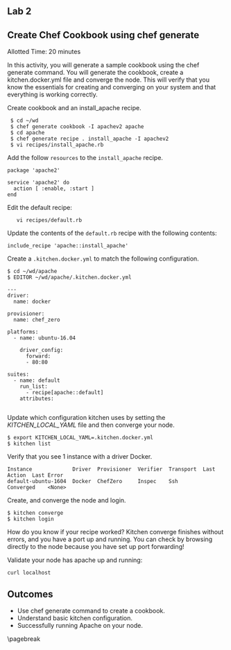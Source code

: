 ## Lab 2
## Create Chef Cookbook using chef generate
Allotted Time: 20 minutes

In this activity, you will generate a sample cookbook using the chef generate command. You will generate the cookbook, create a kitchen.docker.yml file and converge the node. This will verify that you know the essentials for creating and converging on your system and that everything is working correctly. 

Create cookbook and an install_apache recipe.

```
 $ cd ~/wd
 $ chef generate cookbook -I apachev2 apache
 $ cd apache
 $ chef generate recipe . install_apache -I apachev2
 $ vi recipes/install_apache.rb

```

Add the follow `resources` to the `install_apache` recipe.

```
package 'apache2'

service 'apache2' do
  action [ :enable, :start ]
end

```


Edit the default recipe:

```
   vi recipes/default.rb
```

Update the contents of the `default.rb` recipe with the following contents:


```
include_recipe 'apache::install_apache'

```


Create a `.kitchen.docker.yml` to match the following configuration. 

```
$ cd ~/wd/apache
$ EDITOR ~/wd/apache/.kitchen.docker.yml
```

```
---
driver:
  name: docker

provisioner:
  name: chef_zero

platforms:
  - name: ubuntu-16.04

    driver_config:
      forward:
      - 80:80

suites:
  - name: default
    run_list:
      - recipe[apache::default]
    attributes:


```

Update which configuration kitchen uses by setting the *KITCHEN_LOCAL_YAML* file and then converge your node.

```
$ export KITCHEN_LOCAL_YAML=.kitchen.docker.yml
$ kitchen list
```

Verify that you see 1 instance with a driver Docker.

```
Instance             Driver  Provisioner  Verifier  Transport  Last Action  Last Error
default-ubuntu-1604  Docker  ChefZero     Inspec    Ssh        Converged    <None>
```

Create, and converge the node and login. 

```
$ kitchen converge 
$ kitchen login
```

How do you know if your recipe worked? Kitchen converge finishes without errors, and you have a port up and running. You can check by browsing directly to the node because you have set up port forwarding!

Validate your node has apache up and running:

```
curl localhost

```

## Outcomes

* Use chef generate command to create a cookbook.
* Understand basic kitchen configuration.
* Successfully running Apache on your node.

\pagebreak